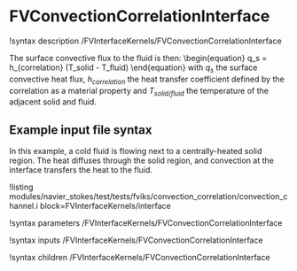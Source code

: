 # FVConvectionCorrelationInterface

!syntax description /FVInterfaceKernels/FVConvectionCorrelationInterface

The surface convective flux to the fluid is then:
\begin{equation}
q_s = h_{correlation} (T_solid - T_fluid)
\end{equation}
with $q_s$ the surface convective heat flux, $h_{correlation}$ the heat transfer coefficient
defined by the correlation as a material property and $T_{solid/fluid}$ the temperature of the
adjacent solid and fluid. 

## Example input file syntax

In this example, a cold fluid is flowing next to a centrally-heated solid region. The heat diffuses
through the solid region, and convection at the interface transfers the heat to the fluid.

!listing modules/navier_stokes/test/tests/fviks/convection_correlation/convection_channel.i block=FVInterfaceKernels/interface

!syntax parameters /FVInterfaceKernels/FVConvectionCorrelationInterface

!syntax inputs /FVInterfaceKernels/FVConvectionCorrelationInterface

!syntax children /FVInterfaceKernels/FVConvectionCorrelationInterface
